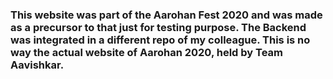 ### This website was part of the Aarohan Fest 2020 and was made as a precursor to that just for testing purpose. The Backend was integrated in a different repo of my colleague. This is no way the actual website of Aarohan 2020, held by Team Aavishkar.